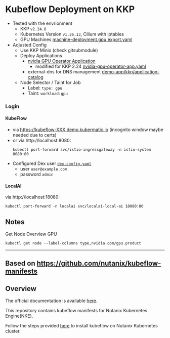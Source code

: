 # Kubeflow Deployment on KKP


* Tested with the envrionment
  * KKP `v2.24.8`
  * Kubernetes Version `v1.26.13`, Cilium with iptables
  * GPU Machines [machine-deployment.gpu.export.yaml](../demo-app/kkp-2024-05/usercluster-machindeployment-ref/machine-deployment.gpu.export.yaml) 
* Adjusted Config
  * Use KKP Minio (check gitsubmodule)
  * Deploy Applications
    * [nvidia GPU Operator Application](https://github.com/kubermatic/kubermatic/blob/release/v2.25/pkg/ee/default-application-catalog/applicationdefinitions/nvidia-gpu-operator-app.yaml)
      * modified for KKP 2.24 [nvidia-gpu-operator-app.yaml](../demo-app/kkp-2024-05/application-catalog/nvidia-gpu-operator-app.yaml)
    * external-dns for DNS management [demo-app/kkp/application-catalog](../demo-app/kkp-2024-05/application-catalog)
  * Node Selector / Taint for Job
    * Label: `type: gpu`
    * Taint: `workload:gpu`

### Login

#### KubeFlow
* via https://kubeflow-XXX.demo.kubermatic.io (incognito window maybe needed due to certs)
* or via http://localhost:8080:
  ```
  kubectl port-forward svc/istio-ingressgateway -n istio-system 8080:80
  ```
* Configured Dex user [`dex.config.yaml`](./kubeflow/auth/dex.config.yaml)
  * user `user@example.com`
  * password `admin`

#### LocalAI
via http://localhost:18080:
```
kubectl port-forward -n localai svc/localai-local-ai 18080:80
```

## Notes

Get Node Overview GPU
```
kubectl get node --label-columns type,nvidia.com/gpu.product
```
----
## Based on https://github.com/nutanix/kubeflow-manifests

## Overview

The official documentation is available [here](https://nutanix.github.io/kubeflow-manifests/docs).

This repository contains kubeflow manifests for Nutanix Kubernetes Engine(NKE).

Follow the steps provided [here](https://nutanix.github.io/kubeflow-manifests/docs/install-kubeflow/) to install kubeflow on Nutanix Kubernetes cluster.